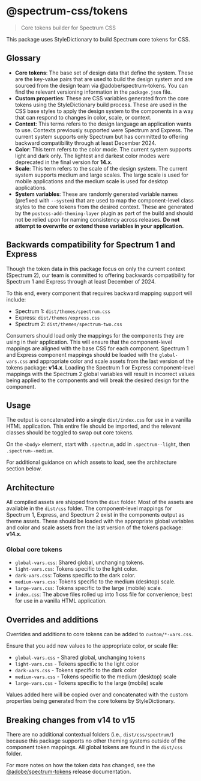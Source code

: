 # @spectrum-css/tokens

> Core tokens builder for Spectrum CSS

This package uses StyleDictionary to build Spectrum core tokens for CSS.

## Glossary

- **Core tokens**: The base set of design data that define the system. These are the key-value pairs that are used to build the design system and are sourced from the design team via @adobe/spectrum-tokens. You can find the relevant versioning information in the `package.json` file.
- **Custom properties**: These are CSS variables generated from the core tokens using the StyleDictionary build process. These are used in the CSS base styles to apply the design system to the components in a way that can respond to changes in color, scale, or context.
- **Context**: This terms refers to the design language an application wants to use. Contexts previously supported were Spectrum and Express. The current system supports only Spectrum but has committed to offering backward compatibility through at least December 2024.
- **Color**: This term refers to the color mode. The current system supports light and dark only. The lightest and darkest color modes were deprecated in the final version for **14.x**.
- **Scale**: This term refers to the scale of the design system. The current system supports medium and large scales. The large scale is used for mobile applications and the medium scale is used for desktop applications.
- **System variables**: These are randomly generated variable names (prefixed with `--system`) that are used to map the component-level class styles to the core tokens from the desired context. These are generated by the `postcss-add-theming-layer` plugin as part of the build and should not be relied upon for naming consistency across releases. **Do not attempt to overwrite or extend these variables in your application.**

## Backwards compatibility for Spectrum 1 and Express

Though the token data in this package focus on only the current context (Spectrum 2), our team is committed to offering backwards compatibility for Spectrum 1 and Express through at least December of 2024.

To this end, every component that requires backward mapping support will include:

- Spectrum 1: `dist/themes/spectrum.css`
- Express: `dist/themes/express.css`
- Spectrum 2: `dist/themes/spectrum-two.css`

Consumers should load only the mappings for the components they are using in their application. This will ensure that the component-level mappings are aligned with the base CSS for each component. Spectrum 1 and Express component mappings should be loaded with the `global-vars.css` and appropriate color and scale assets from the last version of the tokens package: **v14.x**. Loading the Spectrum 1 or Express component-level mappings with the Spectrum 2 global variables will result in incorrect values being applied to the components and will break the desired design for the component.

## Usage

The output is concatenated into a single `dist/index.css` for use in a vanilla HTML application. This entire file should be imported, and the relevant classes should be toggled to swap out core tokens.

On the `<body>` element, start with `.spectrum`, add in `.spectrum--light`, then `.spectrum--medium`.

For additional guidance on which assets to load, see the architecture section below.

## Architecture

All compiled assets are shipped from the `dist` folder. Most of the assets are available in the `dist/css` folder. The component-level mappings for Spectrum 1, Express, and Spectrum 2 exist in the components output as theme assets. These should be loaded with the appropriate global variables and color and scale assets from the last version of the tokens package: **v14.x**.

### Global core tokens

- `global-vars.css`: Shared global, unchanging tokens.
- `light-vars.css`: Tokens specific to the light color.
- `dark-vars.css`: Tokens specific to the dark color.
- `medium-vars.css`: Tokens specific to the medium (desktop) scale.
- `large-vars.css`: Tokens specific to the large (mobile) scale.
- `index.css`: The above files rolled up into 1 css file for convenience; best for use in a vanilla HTML application.

## Overrides and additions

Overrides and additions to core tokens can be added to `custom/*-vars.css`.

Ensure that you add new values to the appropriate color, or scale file:

- `global-vars.css` - Shared global, unchanging tokens
- `light-vars.css` - Tokens specific to the light color
- `dark-vars.css` - Tokens specific to the dark color
- `medium-vars.css` - Tokens specific to the medium (desktop) scale
- `large-vars.css` - Tokens specific to the large (mobile) scale

Values added here will be copied over and concatenated with the custom properties being generated from the core tokens by StyleDictionary.

## Breaking changes from v14 to v15

There are no additional contextual folders (i.e., `dist/css/spectrum/`) because this package supports no other theming systems outside of the component token mappings. All global tokens are found in the `dist/css` folder.

For more notes on how the token data has changed, see the [@adobe/spectrum-tokens](https://github.com/adobe/spectrum-tokens/releases) release documentation.
